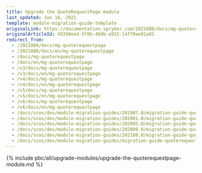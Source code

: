 ```yaml
---
title: Upgrade the QuoteRequestPage module
last_updated: Jun 16, 2021
template: module-migration-guide-template
originalLink: https://documentation.spryker.com/2021080/docs/mg-quoterequestpage
originalArticleId: 49398eed-5f0b-48db-a915-14f70ee81a82
redirect_from:
  - /2021080/docs/mg-quoterequestpage
  - /2021080/docs/en/mg-quoterequestpage
  - /docs/mg-quoterequestpage
  - /docs/en/mg-quoterequestpage
  - /v3/docs/mg-quoterequestpage
  - /v3/docs/en/mg-quoterequestpage
  - /v4/docs/mg-quoterequestpage
  - /v4/docs/en/mg-quoterequestpage
  - /v5/docs/mg-quoterequestpage
  - /v5/docs/en/mg-quoterequestpage
  - /v6/docs/mg-quoterequestpage
  - /v6/docs/en/mg-quoterequestpage
  - /docs/scos/dev/module-migration-guides/201907.0/migration-guide-quoterequestpage.html
  - /docs/scos/dev/module-migration-guides/202001.0/migration-guide-quoterequestpage.html
  - /docs/scos/dev/module-migration-guides/202005.0/migration-guide-quoterequestpage.html
  - /docs/scos/dev/module-migration-guides/202009.0/migration-guide-quoterequestpage.html
  - /docs/scos/dev/module-migration-guides/202108.0/migration-guide-quoterequestpage.html
  - /docs/scos/dev/module-migration-guides/migration-guide-quoterequestpage.html
---
```


{% include pbc/all/upgrade-modules/upgrade-the-quoterequestpage-module.md %} <!-- To edit, see /_includes/pbc/all/upgrade-modules/upgrade-the-quoterequestpage-module.md -->
